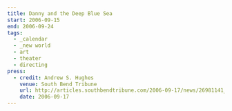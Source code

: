 ```yaml
---
title: Danny and the Deep Blue Sea
start: 2006-09-15
end: 2006-09-24
tags:
  - _calendar
  - _new world
  - art
  - theater
  - directing
press:
  - credit: Andrew S. Hughes
    venue: South Bend Tribune
    url: http://articles.southbendtribune.com/2006-09-17/news/26981141_1_danny-and-roberta-dance-characters
    date: 2006-09-17
---
```

